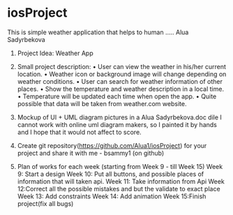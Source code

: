 # iosProject


This is simple weather application that helps to human .....
Alua Sadyrbekova
1. Project Idea: Weather App

2. Small project description:
•	User can view the weather in his/her current location.
•	Weather icon or background image will change depending on weather conditions.
•	User can search for weather information of other places.
•	Show the temperature and weather description in a local time.
•	Temperature will be updated each time when open the app.
•	Quite possible that data will be taken from weather.com website.

3. Mockup of UI + UML diagram pictures in a Alua Sadyrbekova.doc dile
I cannot work with online uml diagram makers, so I painted it by hands and  I hope that it would not affect to score.

4. Create git repository(https://github.com/Alua1/iosProject) for your project and share it with me - bsammy1 (on github)

5. Plan of works for each week (starting from Week 9 - till Week 15)
Week 9: Start a design 
Week 10: Put all buttons, and possible places of information that will taken api.
Week 11: Take information from Api
Week 12:Correct all the possible mistakes and but the validate to exact place 
Week 13: Add constraints
Week 14: Add animation
Week 15:Finish project(fix all bugs) 
